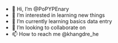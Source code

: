- 👋 Hi, I’m @PoPYPEnary
- 👀 I’m interested in learning new things
- 🌱 I’m currently learning basics data entry
- 💞️ I’m looking to collaborate on 
- 📫 How to reach me @khangdre_he

<!---
PoPYPEnary/PoPYPEnary is a ✨ special ✨ repository because its `README.md` (this file) appears on your GitHub profile.
You can click the Preview link to take a look at your changes.
--->
